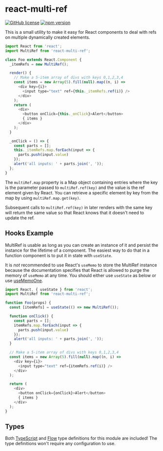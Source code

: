 # react-multi-ref

[![GitHub license](https://img.shields.io/badge/license-MIT-blue.svg)](https://github.com/Macil/react-multi-ref/blob/master/LICENSE.txt) [![npm version](https://img.shields.io/npm/v/react-multi-ref.svg?style=flat)](https://www.npmjs.com/package/react-multi-ref)

This is a small utility to make it easy for React components to deal with refs
on multiple dynamically created elements.

```js
import React from 'react';
import MultiRef from 'react-multi-ref';

class Foo extends React.Component {
  _itemRefs = new MultiRef();

  render() {
    // Make a 5-item array of divs with keys 0,1,2,3,4
    const items = new Array(5).fill(null).map((n, i) =>
      <div key={i}>
        <input type="text" ref={this._itemRefs.ref(i)} />
      </div>
    );
    return (
      <div>
        <button onClick={this._onClick}>Alert</button>
        { items }
      </div>
    );
  }

  _onClick = () => {
    const parts = [];
    this._itemRefs.map.forEach(input => {
      parts.push(input.value)
    });
    alert('all inputs: ' + parts.join(', '));
  };
}
```

The `multiRef.map` property is a Map object containing entries where the key is
the parameter passed to `multiRef.ref(key)` and the value is the ref element
given by React. You can retrieve a specific element by key from the map by using
`multiRef.map.get(key)`.

Subsequent calls to `multiRef.ref(key)` in later renders with the same key
will return the same value so that React knows that it doesn't need to
update the ref.

## Hooks Example

MultiRef is usable as long as you can create an instance of it and persist the
instance for the lifetime of a component. The easiest way to do that in a
function component is to put it in state with `useState`.

It is *not* recommended to use React's `useMemo` to store the MultiRef instance
because the documentation specifies that React is allowed to purge the memory
of `useMemo` at any time. You should either use `useState` as below or use
[useMemoOne](https://github.com/alexreardon/use-memo-one).

```js
import React, { useState } from 'react';
import MultiRef from 'react-multi-ref';

function Foo(props) {
  const [itemRefs] = useState(() => new MultiRef());

  function onClick() {
    const parts = [];
    itemRefs.map.forEach(input => {
      parts.push(input.value)
    });
    alert('all inputs: ' + parts.join(', '));
  }

  // Make a 5-item array of divs with keys 0,1,2,3,4
  const items = new Array(5).fill(null).map((n, i) =>
    <div key={i}>
      <input type="text" ref={itemRefs.ref(i)} />
    </div>
  );

  return (
    <div>
      <button onClick={onClick}>Alert</button>
      { items }
    </div>
  );
}
```

## Types

Both [TypeScript](https://www.typescriptlang.org/) and
[Flow](https://flowtype.org/) type definitions for this module are included!
The type definitions won't require any configuration to use.
